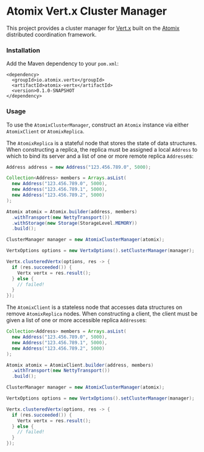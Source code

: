 # Atomix Vert.x Cluster Manager

This project provides a cluster manager for [Vert.x](http://vertx.io) built on the [Atomix](http://atomix.io) distributed coordination framework.

### Installation

Add the Maven dependency to your `pom.xml`:

```
<dependency>
  <groupId>io.atomix.vertx</groupId>
  <artifactId>atomix-vertx</artifactId>
  <version>0.1.0-SNAPSHOT
</dependency>
```

### Usage

To use the `AtomixClusterManager`, construct an `Atomix` instance via either `AtomixClient` or `AtomixReplica`.

The `AtomixReplica` is a stateful node that stores the state of data structures. When constructing a replica,
the replica must be assigned a local `Address` to which to bind its server and a list of one or more
remote replica `Address`es:

```java
Address address = new Address("123.456.789.0", 5000);

Collection<Address> members = Arrays.asList(
  new Address("123.456.789.0", 5000),
  new Address("123.456.789.1", 5000),
  new Address("123.456.789.2", 5000)
);

Atomix atomix = Atomix.builder(address, members)
  .withTransport(new NettyTransport())
  .withStorage(new Storage(StorageLevel.MEMORY))
  .build();

ClusterManager manager = new AtomixClusterManager(atomix);

VertxOptions options = new VertxOptions().setClusterManager(manager);

Vertx.clusteredVertx(options, res -> {
  if (res.succeeded()) {
    Vertx vertx = res.result();
  } else {
    // failed!
  }
});
```

The `AtomixClient` is a stateless node that accesses data structures on remove `AtomixReplica` nodes.
When constructing a client, the client must be given a list of one or more accessible replica `Address`es:

```java
Collection<Address> members = Arrays.asList(
  new Address("123.456.789.0", 5000),
  new Address("123.456.789.1", 5000),
  new Address("123.456.789.2", 5000)
);

Atomix atomix = AtomixClient.builder(address, members)
  .withTransport(new NettyTransport())
  .build();

ClusterManager manager = new AtomixClusterManager(atomix);

VertxOptions options = new VertxOptions().setClusterManager(manager);

Vertx.clusteredVertx(options, res -> {
  if (res.succeeded()) {
    Vertx vertx = res.result();
  } else {
    // failed!
  }
});
```
